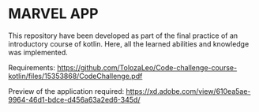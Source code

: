 # MARVEL APP
This repository have been developed as part of the final practice of an introductory course of kotlin. Here, all the learned abilities and knowledge was implemented.

Requirements: https://github.com/TolozaLeo/Code-challenge-course-kotlin/files/15353868/CodeChallenge.pdf

Preview of the application required: https://xd.adobe.com/view/610ea5ae-9964-46d1-bdce-d456a63a2ed6-345d/

